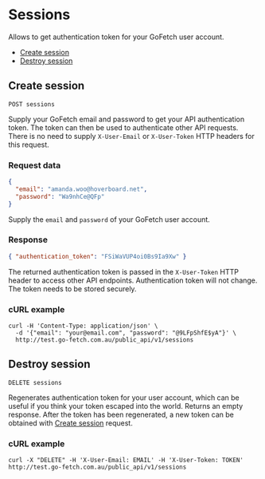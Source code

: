 # Sessions

Allows to get authentication token for your GoFetch user account.

* [Create session](#create-session)
* [Destroy session](#destroy-session)

## Create session

`POST sessions`

Supply your GoFetch email and password to get your API authentication token. The token can then be used to authenticate other API requests. There is no need to supply `X-User-Email` or `X-User-Token` HTTP headers for this request.


### Request data

```JSON
{
  "email": "amanda.woo@hoverboard.net",
  "password": "Wa9nhCe@QFp"
}
```

Supply the `email` and `password` of your GoFetch user account.

### Response

```JSON
{ "authentication_token": "FSiWaVUP4oi0Bs9Ia9Xw" }
```

The returned authentication token is passed in the `X-User-Token` HTTP header to access other API endpoints. Authentication token will not change. The token needs to be stored securely.

### cURL example

```shell
curl -H 'Content-Type: application/json' \
  -d '{"email": "your@email.com", "password": "@9LFpShfE$yA"}' \
  http://test.go-fetch.com.au/public_api/v1/sessions
```


## Destroy session

`DELETE sessions`

Regenerates authentication token for your user account, which can be useful if you think your token escaped into the world. Returns an empty response. After the token has been regenerated, a new token can be obtained with [Create session](#create-session) request.

### cURL example

```shell
curl -X "DELETE" -H 'X-User-Email: EMAIL' -H 'X-User-Token: TOKEN' http://test.go-fetch.com.au/public_api/v1/sessions
```
